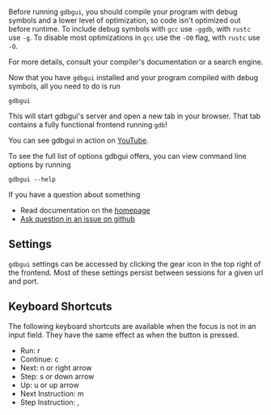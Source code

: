Before running `gdbgui`, you should compile your program with debug symbols and a lower level of optimization, so code isn't optimized out before runtime. To include debug symbols with `gcc` use `-ggdb`, with `rustc` use `-g`. To disable most optimizations in `gcc` use the `-O0` flag, with `rustc` use `-O`.

For more details, consult your compiler's documentation or a search engine.

Now that you have `gdbgui` installed and your program compiled with debug symbols, all you need to do is run
```
gdbgui
```

This will start gdbgui's server and open a new tab in your browser. That tab contains a fully functional frontend running `gdb`!

You can see gdbgui in action on [YouTube](https://www.youtube.com/channel/UCUCOSclB97r9nd54NpXMV5A).

To see the full list of options gdbgui offers, you can view command line options by running
```
gdbgui --help
```

If you have a question about something

* Read documentation on the [homepage](https://github.com/cs01/gdbgui/)
* [Ask question in an issue on github](https://github.com/cs01/gdbgui/issues)


## Settings
`gdbgui` settings can be accessed by clicking the gear icon in the top right of the frontend. Most of these settings persist between sessions for a given url and port.


## Keyboard Shortcuts
The following keyboard shortcuts are available when the focus is not in an input field. They have the same effect as when the button is pressed.

* Run: r
* Continue: c
* Next: n or right arrow
* Step: s or down arrow
* Up: u or up arrow
* Next Instruction: m
* Step Instruction: ,
